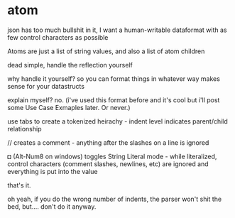# atom
json has too much bullshit in it, I want a human-writable dataformat with as few control characters as possible

Atoms are just a list of string values, and also a list of atom children

dead simple, handle the reflection yourself

  why handle it yourself? so you can format things in whatever way makes sense for your datastructs
  
  explain myself? no. (i've used this format before and it's cool but i'll post some Use Case Exmaples later. Or never.)
  
use tabs to create a tokenized heirachy - indent level indicates parent/child relationship

// creates a comment - anything after the slashes on a line is ignored

◘ (Alt-Num8 on windows) toggles String Literal mode - while literalized, control characters (comment slashes, newlines, etc) are ignored and everything is put into the value

that's it.

oh yeah, if you do the wrong number of indents, the parser won't shit the bed, but.... don't do it anyway.
